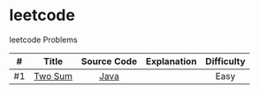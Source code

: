 # leetcode
leetcode Problems 



| # | Title | Source Code | Explanation | Difficulty |
|:---:|:---:|:---:|:---:|:---:|
| #1|[Two Sum](https://leetcode.com/problems/two-sum/)|[Java](https://github.com/hoachen/leetcode/blob/master/TwoSum/Solution.java)| |Easy|
